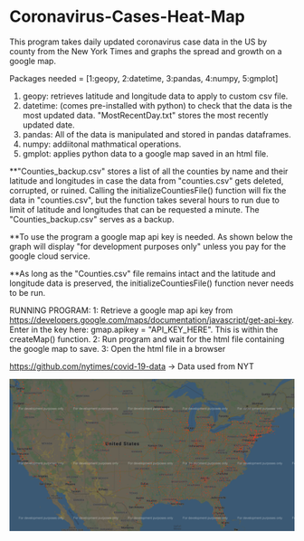 # Coronavirus-Cases-Heat-Map
This program takes daily updated coronavirus case data in the US by county from the New York Times and graphs the spread and growth on a google map. 

Packages needed = [1:geopy, 2:datetime, 3:pandas, 4:numpy, 5:gmplot]
1. geopy: retrieves latitude and longitude data to apply to custom csv file.
2. datetime: (comes pre-installed with python) to check that the data is the most updated data. "MostRecentDay.txt" stores the            most recently updated date. 
3. pandas: All of the data is manipulated and stored in pandas dataframes.
4. numpy: addiitonal mathmatical operations.
5. gmplot: applies python data to a google map saved in an html file. 
 
**"Counties_backup.csv" stores a list of all the counties by name and their latitude and longitudes in case the data from "counties.csv" gets deleted, corrupted, or ruined. Calling the initializeCountiesFile() function will fix the data in "counties.csv", but the function takes several hours to run due to limit of latitude and longitudes that can be requested a minute. The "Counties_backup.csv" serves as a backup. 

**To use the program a google map api key is needed. As shown below the graph will display "for development purposes only" unless you pay for the google cloud service. 

**As long as the "Counties.csv" file remains intact and the latitude and longitude data is preserved, the initializeCountiesFile() function never needs to be run. 

RUNNING PROGRAM: 
1: Retrieve a google map api key from https://developers.google.com/maps/documentation/javascript/get-api-key. Enter in the key here: gmap.apikey =  "API_KEY_HERE". This is within the createMap() function.
2: Run program and wait for the html file containing the google map to save.
3: Open the html file in a browser 

https://github.com/nytimes/covid-19-data -> Data used from NYT 




![Image Failed to Load](example.png)
